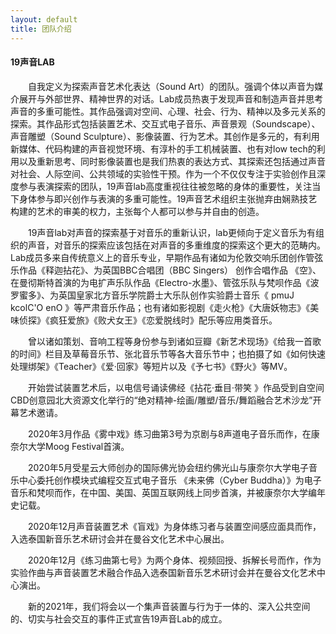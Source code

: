 ```yaml
---
layout: default
title: 团队介绍
---
```


#### 19声音LAB

　　自我定义为探索声音艺术化表达（Sound Art）的团队。强调个体以声音为媒介展开与外部世界、精神世界的对话。Lab成员热衷于发现声音和制造声音并思考声音的多重可能性。其作品强调对空间、心理、社会、行为、精神以及多元关系的探索。其作品形式包括装置艺术、交互式电子音乐、声音景观（Soundscape）、声音雕塑（Sound Sculpture）、影像装置、行为艺术。其创作是多元的，有利用新媒体、代码构建的声音视觉环境、有淳朴的手工机械装置、也有对low tech的利用以及重新思考、同时影像装置也是我们热衷的表达方式、其探索还包括通过声音对社会、人际空间、公共领域的实验性干预。作为一个不仅仅专注于实验创作且深度参与表演探索的团队，19声音lab高度重视往往被忽略的身体的重要性，关注当下身体参与即兴创作与表演的多重可能性。19声音艺术组织主张抛弃由娴熟技艺构建的艺术的审美的权力，主张每个人都可以参与并自由的创造。

　　19声音lab对声音的探索基于对音乐的重新认识，lab更倾向于定义音乐为有组织的声音，对音乐的探索应该包括在对声音的多重维度的探索这个更大的范畴内。Lab成员多来自传统意义上的音乐专业，早期作品有诸如为伦敦交响乐团创作管弦乐作品《释迦拈花》、为英国BBC合唱团（BBC Singers） 创作合唱作品 《空》、在曼彻斯特首演的为电扩声乐队作品《Electro-水墨》、管弦乐队与梵呗作品《波罗蜜多》、为英国皇家北方音乐学院爵士大乐队创作实验爵士音乐《 pmuJ kcolC'O enO 》等严肃音乐作品；也有诸如影视剧《走火枪》《大唐妖物志》《美味侦探》《疯狂爱旅》《败犬女王》《恋爱脱线时》配乐等应用类音乐。

　　曾以诸如策划、音响工程等身份参与到诸如豆瓣《新艺术现场》《给我一首歌的时间》栏目及草莓音乐节、张北音乐节等各大音乐节中；也拍摄了如《如何快速处理绑架》《Teacher》《爱·回家》等短片以及《予七书》《野火》等MV。

　　开始尝试装置艺术后，以电信号诵读佛经《拈花·垂目·带笑 》作品受到自空间CBD创意园北大资源文化举行的“绝对精神-绘画/雕塑/音乐/舞蹈融合艺术沙龙”开幕艺术邀请。

　　2020年3月作品《雾中戏》练习曲第3号为京剧与8声道电子音乐而作，在康奈尔大学Moog Festival首演。

　　2020年5月受星云大师创办的国际佛光协会纽约佛光山与康奈尔大学电子音乐中心委托创作模块式编程交互式电子音乐 《未来佛（Cyber Buddha）》为电子音乐和梵呗而作，在中国、美国、英国互联网线上同步首演，并被康奈尔大学编年史记载。

　　2020年12月声音装置艺术《盲戏》为身体练习者与装置空间感应面具而作，入选泰国新音乐艺术研讨会并在曼谷文化艺术中心展出。

　　2020年12月《练习曲第七号》为两个身体、视频回授、拆解长号而作，作为实验作曲与声音装置艺术融合作品入选泰国新音乐艺术研讨会并在曼谷文化艺术中心演出。

　　新的2021年，我们将会以一个集声音装置与行为于一体的、深入公共空间的、切实与社会交互的事件正式宣告19声音Lab的成立。